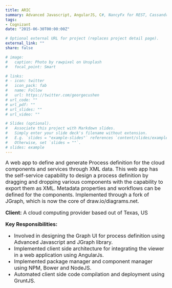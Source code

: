 ```yaml
---
title: ARIC
summary: Advanced Javascript, AngularJS, C#, NancyFx for REST, Cassandra, JGraph, NPM, Bower, GruntJs, Microsoft IIS
tags:
- Cognizant
date: "2015-06-30T00:00:00Z"

# Optional external URL for project (replaces project detail page).
external_link: ""
share: false

# image:
#   caption: Photo by rawpixel on Unsplash
#   focal_point: Smart

# links:
# - icon: twitter
#   icon_pack: fab
#   name: Follow
#   url: https://twitter.com/georgecushen
# url_code: ""
# url_pdf: ""
# url_slides: ""
# url_video: ""

# Slides (optional).
#   Associate this project with Markdown slides.
#   Simply enter your slide deck's filename without extension.
#   E.g. `slides = "example-slides"` references `content/slides/example-slides.md`.
#   Otherwise, set `slides = ""`.
# slides: example
---
```


<div style="font-size: 1rem !important;">
A web app to define and generate Process definition for the cloud components and services through XML data. This web app has the self-service capability to design a process definition by dragging and dropping various components with the capability to export them as XML. Metadata properties and workflows can be defined for the  components. Implemented through a fork of JGraph, which is now the core of draw.io/diagrams.net.

**Client:** A cloud computing provider based out of Texas, US

**Key Responsibilities:**

- Involved in designing the Graph UI for process definition using Advanced Javascript and JGraph library.
- Implemented client side architecture for integrating the viewer in a web application using AngularJs.
- Implemented package manager and component manager using NPM, Bower and NodeJS. 
- Automated client side code compilation and deployment using GruntJS.
</div>